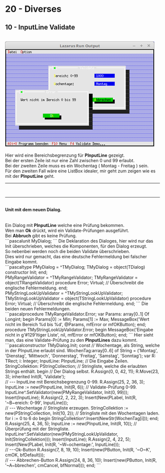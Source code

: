 # 20 - Diverses
## 10 - InputLine Validate
<br>
<img src="image.png" alt="Selfhtml"><br><br>
Hier wird eine Bereichsbegrenzung für <b>PInputLine</b> gezeigt.<br>
Bei der ersten Zeile ist nur eine Zahl zwischen 0 und 99 erlaubt.<br>
Bei der zweiten Zeile muss es ein Wochentag ( Montag - Freitag ) sein.<br>
Für den zweiten Fall wäre eine ListBox idealer, mir geht zum zeigen wie es mit der <b>PInputLine</b> geht.<br>
<hr><br>
<hr><br>
<b>Unit mit dem neuen Dialog.</b><br>
<br><br>
Ein Dialog mit <b>PInputLine</b> welche eine Prüfung bekommen.<br>
Wen man <b>Ok</b> drückt, wird ein Validate-Prüfungen ausgeführt.<br>
Bei <b>Abbruch</b> gibt es keine Prüfung.<br>
```pascalunit MyDialog;
```
Die Deklaration des Dialoges, hier wird nur das Init überschrieben, welches die Komponenten, für den Dialog erzeugt.<br>
So nebenbei werden noch die beiden Validate überschrieben.<br>
Dies wird nur gemacht, das eine deutsche Fehlermeldung bei falscher Eingabe kommt.<br>
```pascaltype
  PMyDialog = ^TMyDialog;
  TMyDialog = object(TDialog)
    constructor Init;
  end;
<br>
  PMyRangeValidator = ^TMyRangeValidator;
  TMyRangeValidator = object(TRangeValidator)
    procedure Error; Virtual;   // Überschreibt die englische Fehlermeldung.
  end;
<br>
  PMyStringLookUpValidator = ^TMyStringLookUpValidator;
  TMyStringLookUpValidator = object(TStringLookUpValidator)
    procedure Error; Virtual;   // Überschreibt die englische Fehlermeldung.
  end;
```
Die beiden neuen Fehlermeldungen.<br>
```pascalprocedure TMyRangeValidator.Error;
var
  Params: array[0..1] Of Longint;
begin
  Params[0] := Min;
  Params[1] := Max;
  MessageBox('Wert nicht im Bereich %d bis %d', @Params, mfError or mfOKButton);
end;
<br>
procedure TMyStringLookUpValidator.Error;
begin
  MessageBox('Eingabe nicht in g'#129'ltiger Liste', nil, mfError or mfOKButton);
end;
```
Hier sieht man, das eine Validate-Prüfung zu den <b>PInputLines</b> dazu kommt.<br>
```pascalconstructor TMyDialog.Init;
const
  // Wochentage, als String, welche in der PInputLine erlaubt sind.
  WochenTag:array[0..6] of String = ('Montag', 'Dienstag', 'Mittwoch', 'Donnerstag', 'Freitag', 'Samstag', 'Sonntag');
var
  R: TRect;
  i: Integer;
  InputLine: PInputLine;               // Die Eingabe Zeilen.
  StringCollektion: PStringCollection; // Stringliste, welche die erlaubten Strings enthält.
begin
  // Der Dialog selbst.
  R.Assign(0, 0, 42, 11);
  R.Move(23, 3);
  inherited Init(R, 'Validate');
<br>
  // --- InputLine mit Bereichsbegrenzung 0-99.
  R.Assign(25, 2, 36, 3);
  InputLine := new(PInputLine, Init(R, 6));
  // Validate-Prüfung 0-99.
  InputLine^.SetValidator(new(PMyRangeValidator, Init(0, 99)));
  Insert(InputLine);
  R.Assign(2, 2, 22, 3);
  Insert(New(PLabel, Init(R, '~B~ereich: 0-99', InputLine)));
<br>
  // --- Wochentage
  // Stringliste erzeugen.
  StringCollektion := new(PStringCollection, Init(10, 2));
  // Stringliste mit den Wochentagen laden.
  for i := 0 to 6 do begin
    StringCollektion^.Insert(NewStr(WochenTag[i]));
  end;
  R.Assign(25, 4, 36, 5);
  InputLine := new(PInputLine, Init(R, 10));
  // Überprüfung mit der Stringliste.
  InputLine^.SetValidator(new(PMyStringLookUpValidator, Init(StringCollektion)));
  Insert(InputLine);
  R.Assign(2, 4, 22, 5);
  Insert(New(PLabel, Init(R, '~W~ochentage:', InputLine)));
<br>
  // ---Ok-Button
  R.Assign(7, 8, 19, 10);
  Insert(new(PButton, Init(R, '~O~K', cmOK, bfDefault)));
<br>
  // --- Abbrechen-Button
  R.Assign(24, 8, 36, 10);
  Insert(new(PButton, Init(R, '~A~bbrechen', cmCancel, bfNormal)));
end;
```
<br>
